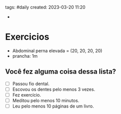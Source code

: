tags: #daily 
created: 2023-03-20 11:20

- 

# Exercicios
- Abdominal perna elevada = (20, 20, 20, 20)
- prancha: 1m

## Você fez alguma coisa dessa lista?
- [ ] Passou fio dental.
- [ ] Escovou os dentes pelo menos 3 vezes.
- [ ] Fez exercício.
- [ ] Meditou pelo menos 10 minutos.
- [ ] Leu pelo menos 10 páginas de um livro.